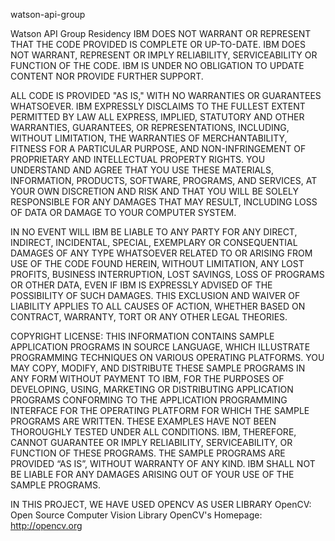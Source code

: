 watson-api-group

Watson API Group Residency
IBM DOES NOT WARRANT OR REPRESENT THAT THE CODE PROVIDED IS COMPLETE OR UP-TO-DATE. IBM DOES NOT WARRANT, REPRESENT OR IMPLY RELIABILITY, SERVICEABILITY OR FUNCTION OF THE CODE. IBM IS UNDER NO OBLIGATION TO UPDATE CONTENT NOR PROVIDE FURTHER SUPPORT. 

ALL CODE IS PROVIDED "AS IS," WITH NO WARRANTIES OR GUARANTEES WHATSOEVER. IBM EXPRESSLY DISCLAIMS TO THE FULLEST EXTENT PERMITTED BY LAW ALL EXPRESS, IMPLIED, STATUTORY AND OTHER WARRANTIES, GUARANTEES, OR REPRESENTATIONS, INCLUDING, WITHOUT LIMITATION, THE WARRANTIES OF MERCHANTABILITY, FITNESS FOR A PARTICULAR PURPOSE, AND NON-INFRINGEMENT OF PROPRIETARY AND INTELLECTUAL PROPERTY RIGHTS. YOU UNDERSTAND AND AGREE THAT YOU USE THESE MATERIALS, INFORMATION, PRODUCTS, SOFTWARE, PROGRAMS, AND SERVICES, AT YOUR OWN DISCRETION AND RISK AND THAT YOU WILL BE SOLELY RESPONSIBLE FOR ANY DAMAGES THAT MAY RESULT, INCLUDING LOSS OF DATA OR DAMAGE TO YOUR COMPUTER SYSTEM.

IN NO EVENT WILL IBM BE LIABLE TO ANY PARTY FOR ANY DIRECT, INDIRECT, INCIDENTAL, SPECIAL, EXEMPLARY OR CONSEQUENTIAL DAMAGES OF ANY TYPE WHATSOEVER RELATED TO OR ARISING FROM USE OF THE CODE FOUND HEREIN, WITHOUT LIMITATION, ANY LOST PROFITS, BUSINESS INTERRUPTION, LOST SAVINGS, LOSS OF PROGRAMS OR OTHER DATA, EVEN IF IBM IS EXPRESSLY ADVISED OF THE POSSIBILITY OF SUCH DAMAGES. THIS EXCLUSION AND WAIVER OF LIABILITY APPLIES TO ALL CAUSES OF ACTION, WHETHER BASED ON CONTRACT, WARRANTY, TORT OR ANY OTHER LEGAL THEORIES.

COPYRIGHT LICENSE:
THIS INFORMATION CONTAINS SAMPLE APPLICATION PROGRAMS IN SOURCE LANGUAGE, WHICH ILLUSTRATE PROGRAMMING TECHNIQUES ON VARIOUS OPERATING PLATFORMS. YOU MAY COPY, MODIFY, AND DISTRIBUTE THESE SAMPLE PROGRAMS IN ANY FORM WITHOUT PAYMENT TO IBM, FOR THE PURPOSES OF DEVELOPING, USING, MARKETING OR DISTRIBUTING APPLICATION PROGRAMS CONFORMING TO THE APPLICATION PROGRAMMING INTERFACE FOR THE OPERATING PLATFORM FOR WHICH THE SAMPLE PROGRAMS ARE WRITTEN. THESE EXAMPLES HAVE NOT BEEN THOROUGHLY TESTED UNDER ALL CONDITIONS. IBM, THEREFORE, CANNOT GUARANTEE OR IMPLY RELIABILITY, SERVICEABILITY, OR FUNCTION OF THESE PROGRAMS. THE SAMPLE PROGRAMS ARE PROVIDED “AS IS”, WITHOUT WARRANTY OF ANY KIND. IBM SHALL NOT BE LIABLE FOR ANY DAMAGES ARISING OUT OF YOUR USE OF THE SAMPLE PROGRAMS.

IN THIS PROJECT, WE HAVE USED OPENCV AS USER LIBRARY
OpenCV: Open Source Computer Vision Library
OpenCV's Homepage: <http://opencv.org>
